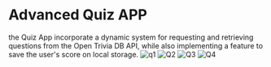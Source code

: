 # Advanced Quiz APP
 the Quiz App incorporate a dynamic system for requesting and retrieving questions from the Open Trivia DB API, while also implementing a feature to save the user's score on local storage.
![q1](https://github.com/atJrd-Jr/Quiz-APP/assets/121316243/8780ed73-c0e3-416a-b90a-8728faa2ddbd)
![Q2](https://github.com/atJrd-Jr/Quiz-APP/assets/121316243/97bf73d8-e66e-405b-be07-3faa4e72dd20)
![Q3](https://github.com/atJrd-Jr/Quiz-APP/assets/121316243/1483395d-afac-46f1-93aa-235bf56bbbb9)
![Q4](https://github.com/atJrd-Jr/Quiz-APP/assets/121316243/8155a487-5c1a-41a6-9e95-4c51496c977c)
